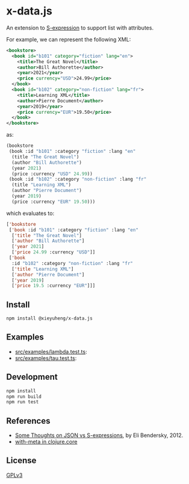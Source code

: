 # x-data.js

An extension to [S-expression](https://en.wikipedia.org/wiki/S-expression)
to support list with attributes.

For example, we can represent the following XML:

```xml
<bookstore>
  <book id="b101" category="fiction" lang="en">
    <title>The Great Novel</title>
    <author>Bill Authorette</author>
    <year>2021</year>
    <price currency="USD">24.99</price>
  </book>
  <book id="b102" category="non-fiction" lang="fr">
    <title>Learning XML</title>
    <author>Pierre Document</author>
    <year>2019</year>
    <price currency="EUR">19.50</price>
  </book>
</bookstore>
```

as:

```lisp
(bookstore
 (book :id "b101" :category "fiction" :lang "en"
  (title "The Great Novel")
  (author "Bill Authorette")
  (year 2021)
  (price :currency "USD" 24.99))
 (book :id "b102" :category "non-fiction" :lang "fr"
  (title "Learning XML")
  (author "Pierre Document")
  (year 2019)
  (price :currency "EUR" 19.50)))
```

which evaluates to:

```lisp
['bookstore
 ['book :id "b101" :category "fiction" :lang "en"
  ['title "The Great Novel"]
  ['author "Bill Authorette"]
  ['year 2021]
  ['price 24.99 :currency "USD"]]
 ['book
  :id "b102" :category "non-fiction" :lang "fr"
  ['title "Learning XML"]
  ['author "Pierre Document"]
  ['year 2019]
  ['price 19.5 :currency "EUR"]]]
```

## Install

```sh
npm install @xieyuheng/x-data.js
```

## Examples

- [src/examples/lambda.test.ts](src/examples/lambda.test.ts):
- [src/examples/tau.test.ts](src/examples/tau.test.ts):

## Development

```sh
npm install
npm run build
npm run test
```

## References

- [Some Thoughts on JSON vs S-expressions](https://eli.thegreenplace.net/2012/03/04/some-thoughts-on-json-vs-s-expressions), by Eli Bendersky, 2012.
- [with-meta in clojure.core](https://clojuredocs.org/clojure.core/with-meta)

## License

[GPLv3](LICENSE)
